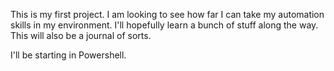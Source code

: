 This is my first project. I am looking to see how far I can take my automation skills in my environment. I'll hopefully learn a bunch of stuff along the way. This will also be a journal of sorts. 

I'll be starting in Powershell. 
